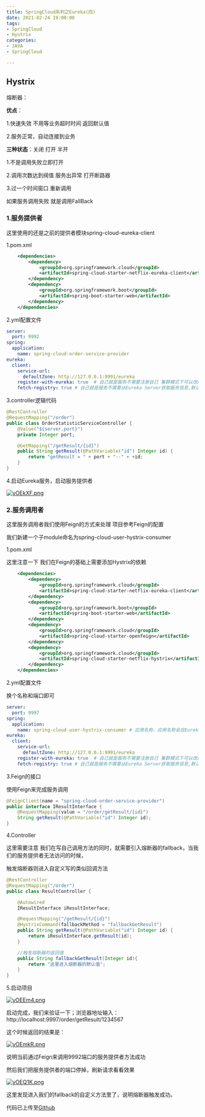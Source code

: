 ```yaml
---
title: SpringCloud系列之Eureka(四)
date: 2021-02-24 19:00:00
tags:
- SpringCloud 
- Hystrix
categories:
- JAVA
- SpringCloud

---
```


## Hystrix

熔断器：

**优点**：

1.快速失效 不用等业务超时时间 返回默认值

2.服务正常，自动连接到业务

**三种状态**：关闭 打开 半开

1.不是调用失败立即打开 

2.调用次数达到阀值  服务出异常 打开断路器

3.过一个时间窗口 重新调用

如果服务调用失败 就是调用FallBack

### 1.服务提供者

这里使用的还是之前的提供者模块spring-cloud-eureka-client

1.pom.xml

```xml
    <dependencies>
        <dependency>
            <groupId>org.springframework.cloud</groupId>
            <artifactId>spring-cloud-starter-netflix-eureka-client</artifactId>
        </dependency>
        <dependency>
            <groupId>org.springframework.boot</groupId>
            <artifactId>spring-boot-starter-web</artifactId>
        </dependency>
    </dependencies>
```



2.yml配置文件

```yaml
server:
  port: 9992
spring:
  application:
    name: spring-cloud-order-service-provider
eureka:
  client:
    service-url:
      defaultZone: http://127.0.0.1:9991/eureka
    register-with-eureka: true  # ⾃⼰就是服务不需要注册⾃⼰ 集群模式下可以改成true
    fetch-registry: true # ⾃⼰就是服务不需要从Eureka Server获取服务信息,默认为true，集群模式下可以改成true
```



3.controller逻辑代码

```java
@RestController
@RequestMapping("/order")
public class OrderStatisticServiceController {
    @Value("${server.port}")
    private Integer port;

    @GetMapping("/getResult/{id}")
    public String getResult(@PathVariable("id") Integer id) {
        return "getResult = " + port + "--" + +id;
    }
}
```

4.启动Eureka服务，启动服务提供者

[![yOEkXF.png](https://s3.ax1x.com/2021/02/24/yOEkXF.png)](https://imgtu.com/i/yOEkXF)

### 2.服务调用者

这里服务调用者我们使用Feign的方式来处理 项目参考Feign的配置

我们新建一个子module命名为spring-cloud-user-hystrix-consumer

1.pom.xml

这里注意一下 我们在Feign的基础上需要添加Hystrix的依赖

```xml
    <dependencies>
        <dependency>
            <groupId>org.springframework.cloud</groupId>
            <artifactId>spring-cloud-starter-netflix-eureka-client</artifactId>
        </dependency>
        <dependency>
            <groupId>org.springframework.boot</groupId>
            <artifactId>spring-boot-starter-web</artifactId>
        </dependency>
        <dependency>
            <groupId>org.springframework.cloud</groupId>
            <artifactId>spring-cloud-starter-openfeign</artifactId>
        </dependency>
        <dependency>
            <groupId>org.springframework.cloud</groupId>
            <artifactId>spring-cloud-starter-netflix-hystrix</artifactId>
        </dependency>
    </dependencies>
```

2.yml配置文件

换个名称和端口即可

```yaml
server:
  port: 9997
spring:
  application:
    name: spring-cloud-user-hystrix-consumer # 应用名称，应用名称会在Eureka中作为服务名称
eureka:
  client:
    service-url:
      defaultZone: http://127.0.0.1:9991/eureka
    register-with-eureka: true  # ⾃⼰就是服务不需要注册⾃⼰ 集群模式下可以改成true
    fetch-registry: true # ⾃⼰就是服务不需要从Eureka Server获取服务信息,默认为true，集群模式下可以改成true
```

3.Feign的接口

使用Feign来完成服务调用

```java
@FeignClient(name = "spring-cloud-order-service-provider")
public interface IResultInterface {
    @RequestMapping(value = "/order/getResult/{id}")
    String getResult(@PathVariable("id") Integer id);
}
```

4.Controller

这里需要注意 我们在写自己调用方法的同时，就需要引入熔断器的fallback，当我们的服务提供者无法访问的时候，

触发熔断器则进入自定义写的类似回调方法

```java
@RestController
@RequestMapping("/order")
public class ResultController {

    @Autowired
    IResultInterface iResultInterface;

    @RequestMapping("/getResult/{id}")
    @HystrixCommand(fallbackMethod = "fallbackGetResult")
    public String getResult(@PathVariable("id") Integer id) {
        return iResultInterface.getResult(id);
    }

    //触发熔断器的返回值
    public String fallbackGetResult(Integer id){
        return "这里进入熔断器的默认值";
    }
}
```

5.启动项目

[![yOEEm4.png](https://s3.ax1x.com/2021/02/24/yOEEm4.png)](https://imgtu.com/i/yOEEm4)

启动完成，我们来验证一下；浏览器地址输入：http://localhost:9997/order/getResult/1234567

这个时候返回的结果是：

[![yOEmkR.png](https://s3.ax1x.com/2021/02/24/yOEmkR.png)](https://imgtu.com/i/yOEmkR)

说明当前通过Feign来调用9992端口的服务提供者方法成功

然后我们把服务提供者的端口停掉，刷新请求看看效果

[![yOEQ1K.png](https://s3.ax1x.com/2021/02/24/yOEQ1K.png)](https://imgtu.com/i/yOEQ1K)

这里发现进入我们的fallback的自定义方法里了，说明熔断器触发成功。

代码已上传至[Github](https://github.com/ljchengx/spring-cloud-parent)